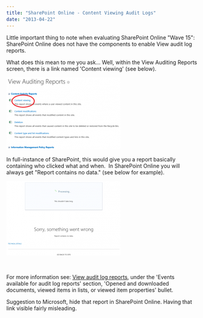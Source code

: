 ```yaml
---
title: "SharePoint Online - Content Viewing Audit Logs"
date: "2013-04-22"
---
```


Little important thing to note when evaluating SharePoint Online "Wave 15": SharePoint Online does not have the components to enable View audit log reports.

What does this mean to me you ask... Well, within the View Auditing Reports screen, there is a link named 'Content viewing' (see below).

[![View Audit Reports menu](images/SPO-Audit1-300x190.png)](http://spinsiders.com/gregc/files/2013/04/SPO-Audit1.png)

In full-instance of SharePoint, this would give you a report basically containing who clicked what and when.  In SharePoint Online you will always get "Report contains no data." (see below for example).

[![Report contains no data.](images/SPO-Audit2-300x196.png)](http://spinsiders.com/gregc/files/2013/04/SPO-Audit2.png)

 

For more information see: [View audit log reports](http://office.microsoft.com/en-us/sharepoint-help/view-audit-log-reports-HA102772739.aspx), under the 'Events available for audit log reports' section, 'Opened and downloaded documents, viewed items in lists, or viewed item properties' bullet.

Suggestion to Microsoft, hide that report in SharePoint Online. Having that link visible fairly misleading.
